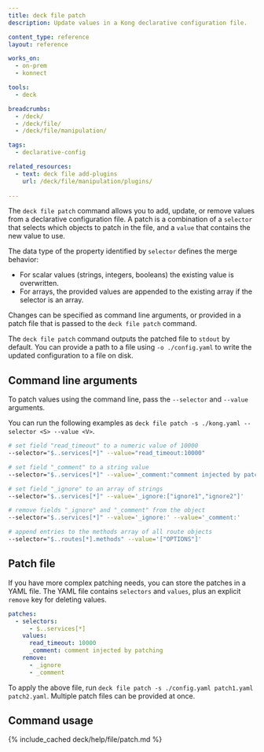 ```yaml
---
title: deck file patch
description: Update values in a Kong declarative configuration file.

content_type: reference
layout: reference

works_on:
  - on-prem
  - konnect

tools:
  - deck

breadcrumbs:
  - /deck/
  - /deck/file/
  - /deck/file/manipulation/

tags:
  - declarative-config

related_resources:
  - text: deck file add-plugins
    url: /deck/file/manipulation/plugins/
  
---
```


The `deck file patch` command allows you to add, update, or remove values from a declarative configuration file. A patch is a combination of a `selector` that selects which objects to patch in the file, and a `value` that contains the new value to use.

The data type of the property identified by `selector` defines the merge behavior:
* For scalar values (strings, integers, booleans) the existing value is overwritten. 
* For arrays, the provided values are appended to the existing array if the selector is an array.

Changes can be specified as command line arguments, or provided in a patch file that is passed to the `deck file patch` command.

The `deck file patch` command outputs the patched file to `stdout` by default. You can provide a path to a file using `-o ./config.yaml` to write the updated configuration to a file on disk.

## Command line arguments

To patch values using the command line, pass the `--selector` and `--value` arguments.

You can run the following examples as `deck file patch -s ./kong.yaml --selector <S> --value <V>`.

```bash
# set field "read_timeout" to a numeric value of 10000
--selector="$..services[*]" --value="read_timeout:10000"

# set field "_comment" to a string value
--selector="$..services[*]" --value='_comment:"comment injected by patching"'

# set field "_ignore" to an array of strings
--selector="$..services[*]" --value='_ignore:["ignore1","ignore2"]'

# remove fields "_ignore" and "_comment" from the object
--selector="$..services[*]" --value='_ignore:' --value='_comment:'

# append entries to the methods array of all route objects
--selector="$..routes[*].methods" --value='["OPTIONS"]'
```

## Patch file

If you have more complex patching needs, you can store the patches in a YAML file. The YAML file contains `selectors` and `values`, plus an explicit `remove` key for deleting values.

```yaml
patches:
  - selectors:
      - $..services[*]
    values:
      read_timeout: 10000
      _comment: comment injected by patching
    remove:
      - _ignore
      - _comment
```

To apply the above file, run `deck file patch -s ./config.yaml patch1.yaml patch2.yaml`. Multiple patch files can be provided at once.

## Command usage

{% include_cached deck/help/file/patch.md %}